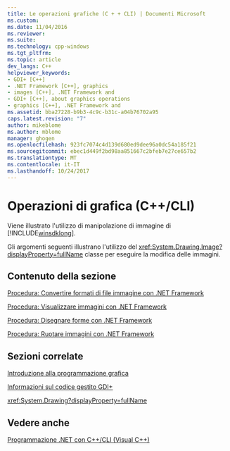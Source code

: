```yaml
---
title: Le operazioni grafiche (C + + CLI) | Documenti Microsoft
ms.custom: 
ms.date: 11/04/2016
ms.reviewer: 
ms.suite: 
ms.technology: cpp-windows
ms.tgt_pltfrm: 
ms.topic: article
dev_langs: C++
helpviewer_keywords:
- GDI+ [C++]
- .NET Framework [C++], graphics
- images [C++], .NET Framework and
- GDI+ [C++], about graphics operations
- graphics [C++], .NET Framework and
ms.assetid: bba27228-b9b3-4c9c-b31c-a04b76702a95
caps.latest.revision: "7"
author: mikeblome
ms.author: mblome
manager: ghogen
ms.openlocfilehash: 923fc7074c4d139d680ed9dee96a0dc54a185f21
ms.sourcegitcommit: ebec1d449f2bd98aa851667c2bfeb7e27ce657b2
ms.translationtype: MT
ms.contentlocale: it-IT
ms.lasthandoff: 10/24/2017
---
```

# <a name="graphics-operations-ccli"></a>Operazioni di grafica (C++/CLI)
Viene illustrato l'utilizzo di manipolazione di immagine di [!INCLUDE[winsdklong](../dotnet/includes/winsdklong_md.md)].  
  
 Gli argomenti seguenti illustrano l'utilizzo del <xref:System.Drawing.Image?displayProperty=fullName> classe per eseguire la modifica delle immagini.  
  
## <a name="in-this-section"></a>Contenuto della sezione  
 [Procedura: Convertire formati di file immagine con .NET Framework](../dotnet/how-to-convert-image-file-formats-with-the-dotnet-framework.md)  
  
 [Procedura: Visualizzare immagini con .NET Framework](../dotnet/how-to-display-images-with-the-dotnet-framework.md)  
  
 [Procedura: Disegnare forme con .NET Framework](../dotnet/how-to-draw-shapes-with-the-dotnet-framework.md)  
  
 [Procedura: Ruotare immagini con .NET Framework](../dotnet/how-to-rotate-images-with-the-dotnet-framework.md)  
  
## <a name="related-sections"></a>Sezioni correlate  
 [Introduzione alla programmazione grafica](/dotnet/framework/winforms/advanced/getting-started-with-graphics-programming)  
  
 [Informazioni sul codice gestito GDI+](/dotnet/framework/winforms/advanced/about-gdi-managed-code)  
  
 <xref:System.Drawing?displayProperty=fullName>  
  
## <a name="see-also"></a>Vedere anche  
 [Programmazione .NET con C++/CLI (Visual C++)](../dotnet/dotnet-programming-with-cpp-cli-visual-cpp.md)
